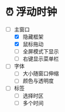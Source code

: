 # ⏰ 浮动时钟

- [ ] 主窗口
  - [x] 隐藏框架
  - [x] 鼠标拖动
  - [ ] 全屏模式下显示
  - [ ] 右键显示菜单栏
- [ ] 字体
  - [ ] 大小随窗口伸缩
  - [ ] 颜色与透明度
- [ ] 标签
  - [ ] 选择时区
  - [ ] 多个时间
